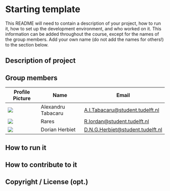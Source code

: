 # Starting template

This README will need to contain a description of your project, how to run it, how to set up the development environment, and who worked on it.
This information can be added throughout the course, except for the names of the group members.
Add your own name (do not add the names for others!) to the section below.

## Description of project

## Group members
| Profile Picture | Name               | Email                            |
|---|--------------------|----------------------------------|
| ![](https://secure.gravatar.com/avatar/0b901440ea4da305f152738cbf0c9960?s=192&d=identicon&size=40&length=5) | Alexandru Tabacaru | A.I.Tabacaru@student.tudelft.nl  |
| ![](https://eu.ui-avatars.com/api/?name=OOPP&length=4&size=50&color=DDD&background=777&font-size=0.325) | Rares              | R.Iordan@student.tudelft.nl      |
| ![](https://secure.gravatar.com/avatar/4596376aba730e571a21ef8544b588d3?s=800&d=identicon&size=40&length=5) | Dorian Herbiet     | D.N.G.Herbiet@student.tudelft.nl |

<!-- Instructions (remove once assignment has been completed -->
<!-- - Add (only!) your own name to the table above (use Markdown formatting) -->
<!-- - Mention your *student* email address -->
<!-- - Preferably add a recognizable photo, otherwise add your GitLab photo -->
<!-- - (please make sure the photos have the same size) --> 

## How to run it

## How to contribute to it

## Copyright / License (opt.)
